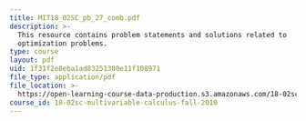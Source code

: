 ```yaml
---
title: MIT18_02SC_pb_27_comb.pdf
description: >-
  This resource contains problem statements and solutions related to
  optimization problems.
type: course
layout: pdf
uid: 1f31f2e8eba1ad83251380e11f108971
file_type: application/pdf
file_location: >-
  https://open-learning-course-data-production.s3.amazonaws.com/18-02sc-multivariable-calculus-fall-2010/1f31f2e8eba1ad83251380e11f108971_MIT18_02SC_pb_27_comb.pdf
course_id: 18-02sc-multivariable-calculus-fall-2010
---
```

